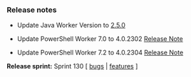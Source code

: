### Release notes
<!-- Please add your release notes in the following format:
- My change description (#PR)
-->
- Update Java Worker Version to [2.5.0](https://github.com/Azure/azure-functions-java-worker/releases/tag/2.5.0)

- Update PowerShell Worker 7.0 to 4.0.2302 [Release Note](https://github.com/Azure/azure-functions-powershell-worker/releases/tag/v4.0.2302)
- Update PowerShell Worker 7.2 to 4.0.2304 [Release Note](https://github.com/Azure/azure-functions-powershell-worker/releases/tag/v4.0.2304)

**Release sprint:** Sprint 130
[ [bugs](https://github.com/Azure/azure-functions-host/issues?q=is%3Aissue+milestone%3A%22Functions+Sprint+130%22+label%3Abug+is%3Aclosed) | [features](https://github.com/Azure/azure-functions-host/issues?q=is%3Aissue+milestone%3A%22Functions+Sprint+130%22+label%3Afeature+is%3Aclosed) ]
